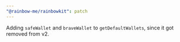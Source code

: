 ```yaml
---
"@rainbow-me/rainbowkit": patch
---
```


Adding `safeWallet` and `braveWallet` to `getDefaultWallets`, since it got removed from v2.
